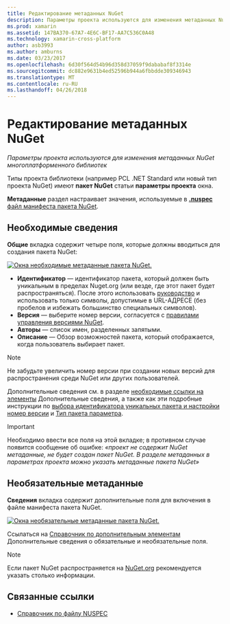 ```yaml
---
title: Редактирование метаданных NuGet
description: Параметры проекта используются для изменения метаданных NuGet многоплатформенного библиотек
ms.prod: xamarin
ms.assetid: 147BA370-67A7-4E6C-BF17-AA7C536C0A48
ms.technology: xamarin-cross-platform
author: asb3993
ms.author: amburns
ms.date: 03/23/2017
ms.openlocfilehash: 6d30f564d54b96d358d37059f9dababaf8f3314e
ms.sourcegitcommit: dc882e9631b4ed52596b944a6fbbdde309346943
ms.translationtype: MT
ms.contentlocale: ru-RU
ms.lasthandoff: 04/26/2018
---
```

# <a name="editing-nuget-metadata"></a>Редактирование метаданных NuGet

_Параметры проекта используются для изменения метаданных NuGet многоплатформенного библиотек_

Типы проекта библиотеки (например PCL .NET Standard или новый тип проекта NuGet) имеют **пакет NuGet** статьи **параметры проекта** окна.

**Метаданные** раздел настраивает значения, используемые в [ **.nuspec** файл манифеста пакета NuGet](https://docs.microsoft.com/nuget/create-packages/creating-a-package#the-role-and-structure-of-the-nuspec-file).

## <a name="required-information"></a>Необходимые сведения

**Общие** вкладка содержит четыре поля, которые должны вводиться для создания пакета NuGet:

[![](metadata-images/metadata-general-sml.png "Окна необходимые метаданные пакета NuGet.")](metadata-images/metadata-general.png#lightbox)

- **Идентификатор** — идентификатор пакета, который должен быть уникальным в пределах Nuget.org (или везде, где этот пакет будет распространяться). После этого использовать [руководство](https://docs.microsoft.com/nuget/create-packages/creating-a-package#choosing-a-unique-package-identifier-and-setting-the-version-number) и использовать только символы, допустимые в URL-АДРЕСЕ (без пробелов и избежать большинство специальных символов).
- **Версия** — выберите номер версии, согласуется с [правилами управления версиями NuGet](https://docs.microsoft.com/nuget/create-packages/dependency-versions).
- **Авторы** — список имен, разделенных запятыми.
- **Описание** — Обзор возможностей пакета, который отображается, когда пользователь выбирает пакет.

> [!NOTE]
> Не забудьте увеличить номер версии при создании новых версий для распространения среди NuGet или других пользователей.

Дополнительные сведения см. в разделе [необходимые ссылки на элементы](https://docs.microsoft.com/nuget/schema/nuspec#required-metadata-elements) Дополнительные сведения, а также как эти подробные инструкции по [выбора идентификатора уникальных пакета и настройки номер версии](https://docs.microsoft.com/nuget/create-packages/creating-a-package#choosing-a-unique-package-identifier-and-setting-the-version-number) и [ Тип пакета параметра](https://docs.microsoft.com/nuget/create-packages/creating-a-package#setting-a-package-type).

> [!IMPORTANT]
> Необходимо ввести все поля на этой вкладке; в противном случае появится сообщение об ошибке: _«проект не содержит NuGet метаданные, не будет создан пакет NuGet. В разделе метаданных в параметрах проекта можно указать метаданные пакета NuGet»_

## <a name="optional-metadata"></a>Необязательные метаданные

**Сведения** вкладка содержит дополнительные поля для включения в файле манифеста пакета NuGet.

[![](metadata-images/metadata-detail-sml.png "Окна необязательные метаданные пакета NuGet.")](metadata-images/metadata-detail.png#lightbox)

Ссылаться на [Справочник по дополнительным элементам](https://docs.microsoft.com/nuget/schema/nuspec#optional-metadata-elements) Дополнительные сведения о обязательные и необязательные поля.

> [!NOTE]
> Если пакет NuGet распространяется на [NuGet.org](https://www.nuget.org) рекомендуется указать столько информации.


## <a name="related-links"></a>Связанные ссылки

- [Справочник по файлу NUSPEC](https://docs.microsoft.com/nuget/schema/nuspec#general-form-and-schema)
